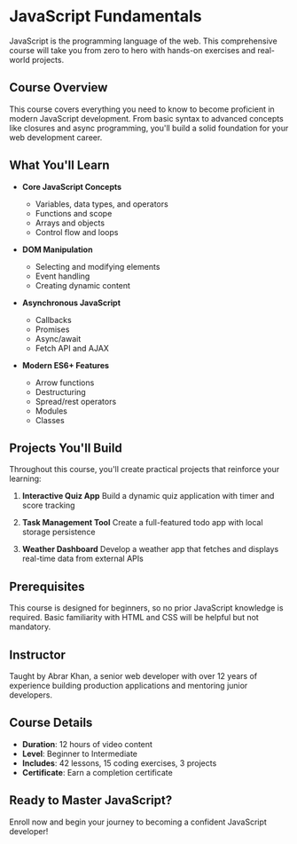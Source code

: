 # JavaScript Fundamentals

JavaScript is the programming language of the web. This comprehensive course will take you from zero to hero with hands-on exercises and real-world projects.

## Course Overview

This course covers everything you need to know to become proficient in modern JavaScript development. From basic syntax to advanced concepts like closures and async programming, you'll build a solid foundation for your web development career.

## What You'll Learn

- **Core JavaScript Concepts**
  - Variables, data types, and operators
  - Functions and scope
  - Arrays and objects
  - Control flow and loops

- **DOM Manipulation**
  - Selecting and modifying elements
  - Event handling
  - Creating dynamic content

- **Asynchronous JavaScript**
  - Callbacks
  - Promises
  - Async/await
  - Fetch API and AJAX

- **Modern ES6+ Features**
  - Arrow functions
  - Destructuring
  - Spread/rest operators
  - Modules
  - Classes

## Projects You'll Build

Throughout this course, you'll create practical projects that reinforce your learning:

1. **Interactive Quiz App**
   Build a dynamic quiz application with timer and score tracking

2. **Task Management Tool**
   Create a full-featured todo app with local storage persistence

3. **Weather Dashboard**
   Develop a weather app that fetches and displays real-time data from external APIs

## Prerequisites

This course is designed for beginners, so no prior JavaScript knowledge is required. Basic familiarity with HTML and CSS will be helpful but not mandatory.

## Instructor

Taught by Abrar Khan, a senior web developer with over 12 years of experience building production applications and mentoring junior developers.

## Course Details

- **Duration**: 12 hours of video content
- **Level**: Beginner to Intermediate
- **Includes**: 42 lessons, 15 coding exercises, 3 projects
- **Certificate**: Earn a completion certificate

## Ready to Master JavaScript?

Enroll now and begin your journey to becoming a confident JavaScript developer! 